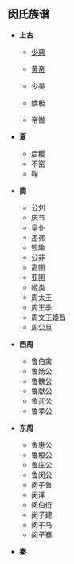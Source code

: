 ## 闵氏族谱
- **上古**
  
  - [少典]([https://github.com/minminmsn/clan-min/blob/master/geneal/ancient/%E5%B0%91%E5%85%B8.md](https://github.com/minminmsn/clan-min/blob/master/geneal/ancient/少典.md))
  
  - [黄帝]([https://github.com/minminmsn/clan-min/blob/master/geneal/ancient/%E9%BB%84%E5%B8%9D.md](https://github.com/minminmsn/clan-min/blob/master/geneal/ancient/黄帝.md))
  - 少昊
  - 蟜极
  - 帝喾
- **夏**
  - 后稷
  - 不窋
  - 鞠
- **商**
  - 公刘
  - 庆节
  - 皇仆
  - 差弗
  - 毁隃
  - 公非
  - 高圉
  - 亚圉
  - 姬类
  - 周太王
  - 周王季
  - 周文王姬昌
  - 周公旦
- **西周**
  - 鲁伯禽
  - 鲁炀公
  - 鲁魏公
  - 鲁献公
  - 鲁武公
  - 鲁孝公
- **东周**
  - 鲁惠公
  - 鲁桓公
  - 鲁庄公
  - 鲁闵公
  - 闵子鲁
  - 闵泽
  - 闵伯衍
  - 闵子建
  - 闵子马
  - 闵子骞
- **秦**


